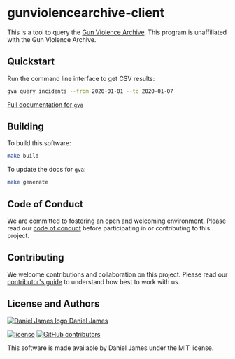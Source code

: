 # gunviolencearchive-client

This is a tool to query the [Gun Violence Archive](https://www.gunviolencearchive.org). This program is unaffiliated with the Gun Violence Archive.

## Quickstart

Run the command line interface to get CSV results:

```bash
gva query incidents --from 2020-01-01 --to 2020-01-07
```

[Full documentation for `gva`](docs/gva/gva.md)

## Building

To build this software:

```bash
make build
```

To update the docs for `gva`:

```bash
make generate
```

## Code of Conduct

We are committed to fostering an open and welcoming environment. Please read our [code of conduct](CODE_OF_CONDUCT.md) before participating in or contributing to this project.

## Contributing

We welcome contributions and collaboration on this project. Please read our [contributor's guide](CONTRIBUTING.md) to understand how best to work with us.

## License and Authors

[![Daniel James logo](https://secure.gravatar.com/avatar/eaeac922b9f3cc9fd18cb9629b9e79f6.png?size=16) Daniel James](https://github.com/thzinc)

[![license](https://img.shields.io/github/license/thzinc/gunviolencearchive-client.svg)](https://github.com/thzinc/gunviolencearchive-client/blob/master/LICENSE)
[![GitHub contributors](https://img.shields.io/github/contributors/thzinc/gunviolencearchive-client.svg)](https://github.com/thzinc/gunviolencearchive-client/graphs/contributors)

This software is made available by Daniel James under the MIT license.
